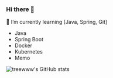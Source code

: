 ### Hi there 👋

🌱 I’m currently learning [Java, Spring, Git]

- Java
- Spring Boot
- Docker
- Kubernetes
- Memo

<!--
**uriq/uriq** is a ✨ _special_ ✨ repository because its `README.md` (this file) appears on your GitHub profile.

Here are some ideas to get you started:

- 🔭 I’m currently working on ...
- 🌱 I’m currently learning ...
- 👯 I’m looking to collaborate on ...
- 🤔 I’m looking for help with ...
- 💬 Ask me about ...
- 📫 How to reach me: ...
- 😄 Pronouns: ...
- ⚡ Fun fact: ...
-->

![treewww's GitHub stats](https://github-readme-stats.vercel.app/api?username=treewww&show_icons=true&theme=merko)
